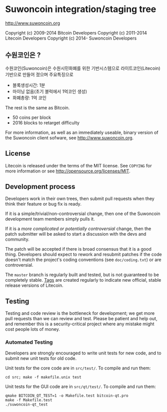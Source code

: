 Suwoncoin integration/staging tree
================================

http://www.suwoncoin.org

Copyright (c) 2009-2014 Bitcoin Developers
Copyright (c) 2011-2014 Litecoin Developers
Copyright (c) 2014-     Suwoncoin Developers

수원코인은 ?
----------------

수원코인(Suwoncoin)은 수원시민화폐를 위한 기반시스템으로 라이트코인(Litecoin)기반으로 만들어 졌으며 주요특징으로

  -  블록생성시간: 1분
  -  마이닝 없음(초기 블럭에서 1억코인 생성)
  -  화폐총량: 1억 코인

The rest is the same as Bitcoin.
 - 50 coins per block
 - 2016 blocks to retarget difficulty

For more information, as well as an immediately useable, binary version of
the Suwoncoin client sofware, see http://www.suwoncoin.org.

License
-------

Litecoin is released under the terms of the MIT license. See `COPYING` for more
information or see http://opensource.org/licenses/MIT.

Development process
-------------------

Developers work in their own trees, then submit pull requests when they think
their feature or bug fix is ready.

If it is a simple/trivial/non-controversial change, then one of the Suwoncoin
development team members simply pulls it.

If it is a *more complicated or potentially controversial* change, then the patch
submitter will be asked to start a discussion with the devs and community.

The patch will be accepted if there is broad consensus that it is a good thing.
Developers should expect to rework and resubmit patches if the code doesn't
match the project's coding conventions (see `doc/coding.txt`) or are
controversial.

The `master` branch is regularly built and tested, but is not guaranteed to be
completely stable. [Tags](https://github.com/yezune/suwoncoin/tags) are created
regularly to indicate new official, stable release versions of Litecoin.

Testing
-------

Testing and code review is the bottleneck for development; we get more pull
requests than we can review and test. Please be patient and help out, and
remember this is a security-critical project where any mistake might cost people
lots of money.

### Automated Testing

Developers are strongly encouraged to write unit tests for new code, and to
submit new unit tests for old code.

Unit tests for the core code are in `src/test/`. To compile and run them:

    cd src; make -f makefile.unix test

Unit tests for the GUI code are in `src/qt/test/`. To compile and run them:

    qmake BITCOIN_QT_TEST=1 -o Makefile.test bitcoin-qt.pro
    make -f Makefile.test
    ./suwoncoin-qt_test

